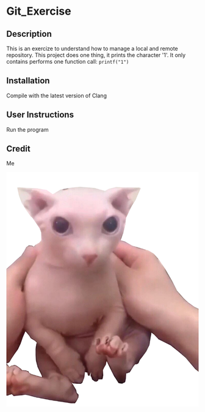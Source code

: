 # Git_Exercise
## Description
This is an exercize to understand how to manage a local and remote repository.
This project does one thing, it prints the character '1'.
It only contains performs one function call: `printf("1")`

## Installation
Compile with the latest version of Clang

## User Instructions
Run the program

## Credit
Me

![Bingus](/img/Bingus.webp)